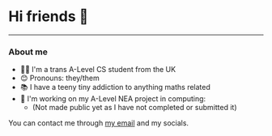 # Hi friends 👋
---
### About me
- 🏳️‍⚧️ I'm a trans A-Level CS student from the UK
- 😊 Pronouns: they/them
- 📚 I have a teeny tiny addiction to anything maths related
- 📖 I'm working on my A-Level NEA project in computing:
  - (Not made public yet as I have not completed or submitted it)

You can contact me through [my email](makparker06@gmail.com) and my socials.
<!--
**makky2206/makky2206** is a ✨ _special_ ✨ repository because its `README.md` (this file) appears on your GitHub profile.

Here are some ideas to get you started:

- 🔭 I’m currently working on ...
- 🌱 I’m currently learning ...
- 👯 I’m looking to collaborate on ...
- 🤔 I’m looking for help with ...
- 💬 Ask me about ...
- 📫 How to reach me: ...
- 😄 Pronouns: ...
- ⚡ Fun fact: ...
-->
